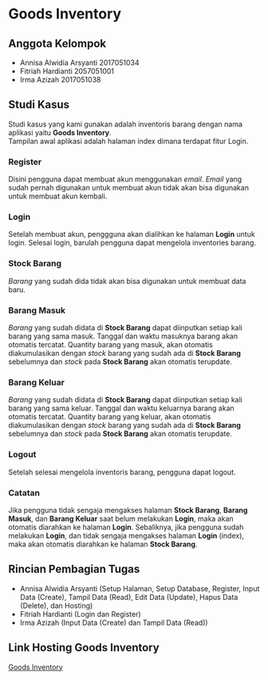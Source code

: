 # Goods Inventory

## Anggota Kelompok
- Annisa Alwidia Arsyanti 2017051034
- Fitriah Hardianti 2057051001
- Irma Azizah 2017051038

## Studi Kasus
Studi kasus yang kami gunakan adalah inventoris barang dengan nama aplikasi yaitu <strong>Goods Inventory</strong>.<br>Tampilan awal aplikasi adalah halaman index dimana terdapat fitur Login.<br>
  
  ### Register
  Disini pengguna dapat membuat akun menggunakan *email*. *Email* yang sudah pernah digunakan untuk membuat akun tidak akan bisa digunakan untuk membuat akun kembali.<br>
  
  ### Login
  Setelah membuat akun, penggguna akan dialihkan ke halaman **Login** untuk login. Selesai login, barulah pengguna dapat mengelola inventories barang.<br>
  
  ### Stock Barang
  *Barang* yang sudah dida tidak akan bisa digunakan untuk membuat data baru.<br>
  
  ### Barang Masuk
  *Barang* yang sudah didata di **Stock Barang** dapat diinputkan setiap kali barang yang sama masuk. Tanggal dan waktu masuknya barang akan otomatis tercatat. Quantity barang yang masuk, akan otomatis diakumulasikan dengan *stock* barang yang sudah ada di **Stock Barang** sebelumnya dan *stock* pada **Stock Barang** akan otomatis terupdate.<br>
  
  ### Barang Keluar
  *Barang* yang sudah didata di **Stock Barang** dapat diinputkan setiap kali barang yang sama keluar. Tanggal dan waktu keluarnya barang akan otomatis tercatat. Quantity barang yang keluar, akan otomatis diakumulasikan dengan *stock* barang yang sudah ada di **Stock Barang** sebelumnya dan *stock* pada **Stock Barang** akan otomatis terupdate.<br>
  
  ### Logout
  Setelah selesai mengelola inventoris barang, pengguna dapat logout.<br>
  
  ### Catatan
  Jika pengguna tidak sengaja mengakses halaman **Stock Barang**, **Barang Masuk**, dan **Barang Keluar** saat belum melakukan **Login**, maka akan otomatis diarahkan ke halaman **Login**. Sebaliknya, jika pengguna sudah melakukan **Login**, dan tidak sengaja mengakses halaman **Login** (index), maka akan otomatis diarahkan ke halaman **Stock Barang**.<br>
  
## Rincian Pembagian Tugas
  - Annisa Alwidia Arsyanti (Setup Halaman, Setup Database, Register, Input Data (Create), Tampil Data (Read), Edit Data (Update), Hapus Data (Delete), dan Hosting)
  - Fitriah Hardianti (Login dan Register)
  - Irma Azizah (Input Data (Create) dan Tampil Data (Read))
  
## Link Hosting Goods Inventory
  [Goods Inventory](http://goodsinventory.epizy.com/)
